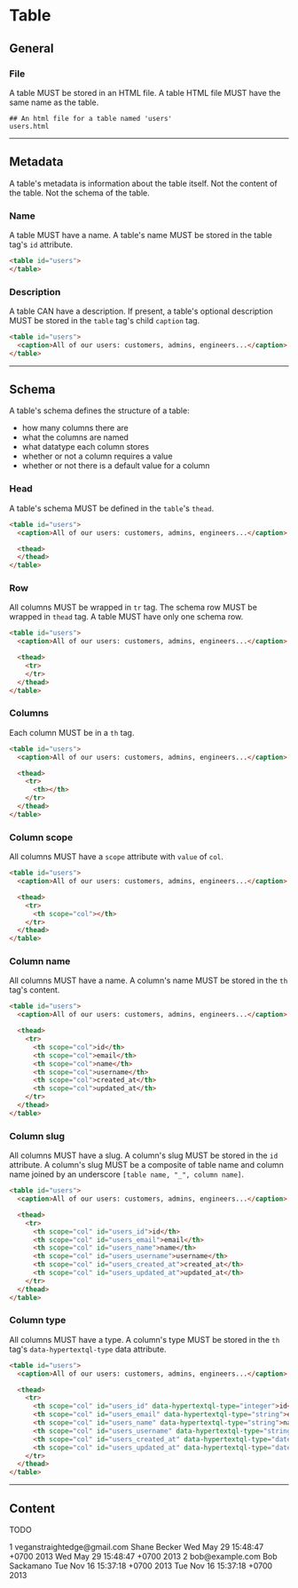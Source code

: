 # Table

## General

### File

A table MUST be stored in an HTML file.
A table HTML file MUST have the same name as the table.

```
## An html file for a table named 'users'
users.html
```

---

## Metadata

A table's metadata is information about the table itself.
Not the content of the table. Not the schema of the table.

### Name

A table MUST have a name.
A table's name MUST be stored in the table tag's `id` attribute.

```html
<table id="users">
</table>
```

### Description

A table CAN have a description.
If present, a table's optional description MUST be stored in the `table` tag's child `caption` tag.

```html
<table id="users">
  <caption>All of our users: customers, admins, engineers...</caption>
</table>
```

---

## Schema

A table's schema defines the structure of a table:

- how many columns there are
- what the columns are named
- what datatype each column stores
- whether or not a column requires a value
- whether or not there is a default value for a column

### Head

A table's schema MUST be defined in the `table`'s `thead`.

```html
<table id="users">
  <caption>All of our users: customers, admins, engineers...</caption>

  <thead>
  </thead>
</table>
```

### Row

All columns MUST be wrapped in `tr` tag.
The schema row MUST be wrapped in `thead` tag.
A table MUST have only one schema row.

```html
<table id="users">
  <caption>All of our users: customers, admins, engineers...</caption>

  <thead>
    <tr>
    </tr>
  </thead>
</table>
```

### Columns

Each column MUST be in a `th` tag.

```html
<table id="users">
  <caption>All of our users: customers, admins, engineers...</caption>

  <thead>
    <tr>
      <th></th>
    </tr>
  </thead>
</table>
```

### Column scope

All columns MUST have a `scope` attribute with `value` of `col`.

```html
<table id="users">
  <caption>All of our users: customers, admins, engineers...</caption>

  <thead>
    <tr>
      <th scope="col"></th>
    </tr>
  </thead>
</table>
```

### Column name

All columns MUST have a name.
A column's name MUST be stored in the `th` tag's content.

```html
<table id="users">
  <caption>All of our users: customers, admins, engineers...</caption>

  <thead>
    <tr>
      <th scope="col">id</th>
      <th scope="col">email</th>
      <th scope="col">name</th>
      <th scope="col">username</th>
      <th scope="col">created_at</th>
      <th scope="col">updated_at</th>
    </tr>
  </thead>
</table>
```

### Column slug

All columns MUST have a slug.
A column's slug MUST be stored in the `id` attribute.
A column's slug MUST be a composite of table name and column name joined by an underscore `[table name, "_", column name]`.

```html
<table id="users">
  <caption>All of our users: customers, admins, engineers...</caption>

  <thead>
    <tr>
      <th scope="col" id="users_id">id</th>
      <th scope="col" id="users_email">email</th>
      <th scope="col" id="users_name">name</th>
      <th scope="col" id="users_username">username</th>
      <th scope="col" id="users_created_at">created_at</th>
      <th scope="col" id="users_updated_at">updated_at</th>
    </tr>
  </thead>
</table>
```

### Column type

All columns MUST have a type.
A column's type MUST be stored in the `th` tag's `data-hypertextql-type` data attribute.

<!-- TODO investigate HTML attributes/tags to represent types in column headers. -->

```html
<table id="users">
  <caption>All of our users: customers, admins, engineers...</caption>

  <thead>
    <tr>
      <th scope="col" id="users_id" data-hypertextql-type="integer">id</th>
      <th scope="col" id="users_email" data-hypertextql-type="string">email</th>
      <th scope="col" id="users_name" data-hypertextql-type="string">name</th>
      <th scope="col" id="users_username" data-hypertextql-type="string">username</th>
      <th scope="col" id="users_created_at" data-hypertextql-type="datetime">created_at</th>
      <th scope="col" id="users_updated_at" data-hypertextql-type="datetime">updated_at</th>
    </tr>
  </thead>
</table>
```

---

## Content

TODO

<!-- TEMP... -->
<!-- Content rows MUST be in a tr tag -->
<!-- Content rows MUST be wrapped in a tbody tag -->
<!-- Content rows MUST have the same number of column td tags as the header row has th tags -->

<tbody>
  <tr>
    <td>1</td>
    <td>veganstraightedge@gmail.com</td>
    <td>Shane Becker</td>
    <td><time datetime="2013-05-29T15:48:47+07:00">Wed May 29 15:48:47 +0700 2013</time></td>
    <td><time datetime="2013-05-29T15:48:47+07:00">Wed May 29 15:48:47 +0700 2013</time></td>
  </tr>
  <tr>
    <td>2</td>
    <td>bob@example.com</td>
    <td>Bob Sackamano</td>
    <td><time datetime="2023-11-14T16:37:18+07:00">Tue Nov 16 15:37:18 +0700 2013</time></td>
    <td><time datetime="2023-11-14T16:37:18+07:00">Tue Nov 16 15:37:18 +0700 2013</time></td>
  </tr>
</tbody>
<!-- ...TEMP -->
